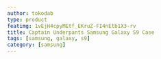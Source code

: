 ```yaml
---
author: tokodab
type: product
featimg: 1vEjH4cpyMEtf_EKruZ-FI4nEtb1X3-rv
title: Captain Underpants Samsung Galaxy S9 Case
tags: [samsung, galaxy, s9]
category: [samsung]
---
```

